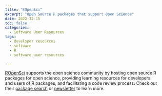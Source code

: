 ```yaml
---
title: "ROpenSci"
excerpt: "Open Source R packages that support Open Science"
date: 2022-12-15
toc: false
categories:
  - Software User Resources
tags:
  - developer resources
  - software
  - R
  - software user resources

---
```


[ROpenSci](https://ropensci.org/) supports the open science community by hosting open source R packages for open science, providing learning resources for developers and users of R packages, and facilitating a code review process. Check out their [package search](https://ropensci.org/packages/all/) or [newsletter](https://ropensci.org/news/) to learn more.
